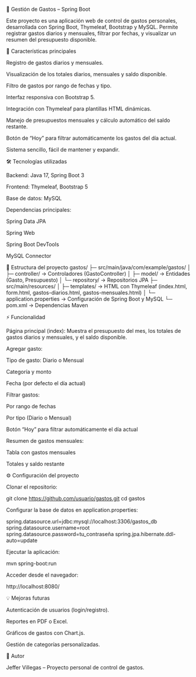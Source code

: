🧾 Gestión de Gastos – Spring Boot

Este proyecto es una aplicación web de control de gastos personales, desarrollada con Spring Boot, Thymeleaf, Bootstrap y MySQL. Permite registrar gastos diarios y mensuales, filtrar por fechas, y visualizar un resumen del presupuesto disponible.

🔹 Características principales

Registro de gastos diarios y mensuales.

Visualización de los totales diarios, mensuales y saldo disponible.

Filtro de gastos por rango de fechas y tipo.

Interfaz responsiva con Bootstrap 5.

Integración con Thymeleaf para plantillas HTML dinámicas.

Manejo de presupuestos mensuales y cálculo automático del saldo restante.

Botón de “Hoy” para filtrar automáticamente los gastos del día actual.

Sistema sencillo, fácil de mantener y expandir.

🛠 Tecnologías utilizadas

Backend: Java 17, Spring Boot 3

Frontend: Thymeleaf, Bootstrap 5

Base de datos: MySQL

Dependencias principales:

Spring Data JPA

Spring Web

Spring Boot DevTools

MySQL Connector

📂 Estructura del proyecto
gastos/
├─ src/main/java/com/example/gastos/
│  ├─ controller/       -> Controladores (GastoController)
│  ├─ model/            -> Entidades (Gasto, Presupuesto)
│  └─ repository/       -> Repositorios JPA
├─ src/main/resources/
│  ├─ templates/        -> HTML con Thymeleaf (index.html, form.html, gastos-diarios.html, gastos-mensuales.html)
│  └─ application.properties -> Configuración de Spring Boot y MySQL
└─ pom.xml              -> Dependencias Maven

⚡ Funcionalidad

Página principal (index):
Muestra el presupuesto del mes, los totales de gastos diarios y mensuales, y el saldo disponible.

Agregar gasto:

Tipo de gasto: Diario o Mensual

Categoría y monto

Fecha (por defecto el día actual)

Filtrar gastos:

Por rango de fechas

Por tipo (Diario o Mensual)

Botón “Hoy” para filtrar automáticamente el día actual

Resumen de gastos mensuales:

Tabla con gastos mensuales

Totales y saldo restante

⚙ Configuración del proyecto

Clonar el repositorio:

git clone https://github.com/usuario/gastos.git
cd gastos


Configurar la base de datos en application.properties:

spring.datasource.url=jdbc:mysql://localhost:3306/gastos_db
spring.datasource.username=root
spring.datasource.password=tu_contraseña
spring.jpa.hibernate.ddl-auto=update


Ejecutar la aplicación:

mvn spring-boot:run


Acceder desde el navegador:

http://localhost:8080/

💡 Mejoras futuras

Autenticación de usuarios (login/registro).

Reportes en PDF o Excel.

Gráficos de gastos con Chart.js.

Gestión de categorías personalizadas.

📌 Autor

Jeffer Villegas – Proyecto personal de control de gastos.
